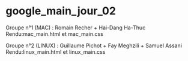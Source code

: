 # google_main_jour_02


Groupe n°1 (MAC) : Romain Recher + Hai-Dang Ha-Thuc
Rendu:mac_main.html et mac_main.css

Groupe n°2 (LINUX) : Guillaume Pichot + Fay Meghzili + Samuel Assani
Rendu:linux_main.html et linux_main.css
